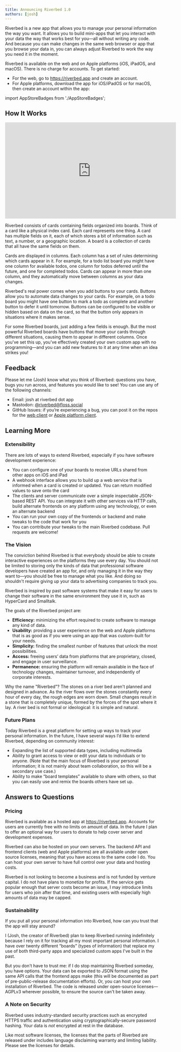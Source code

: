```yaml
---
title: Announcing Riverbed 1.0
authors: [josh]
---
```


Riverbed is a new app that allows you to manage your personal information the way you want. It allows you to build mini-apps that let you interact with your data the way that works best for you—all without writing any code. And because you can make changes in the same web browser or app that you browse your data in, you can always adjust Riverbed to work the way you need it in the moment.

Riverbed is available on the web and on Apple platforms (iOS, iPadOS, and macOS). There is no charge for accounts. To get started:

- For the web, go to <https://riverbed.app> and create an account.
- For Apple platforms, download the app for iOS/iPadOS or for macOS, then create an account within the app:

import AppStoreBadges from './AppStoreBadges';

<AppStoreBadges />

## How It Works

<iframe width="560" height="315" src="https://www.youtube-nocookie.com/embed/Cnbo_FlWJ6o" title="YouTube video player" frameborder="0" allow="accelerometer; autoplay; clipboard-write; encrypted-media; gyroscope; picture-in-picture; web-share" allowfullscreen></iframe>

Riverbed consists of cards containing fields organized into boards. Think of a card like a physical index card. Each card represents one thing. A card has multiple fields on it, each of which stores a bit of information such as text, a number, or a geographic location. A board is a collection of cards that all have the same fields on them.

Cards are displayed in columns. Each column has a set of rules determining which cards appear in it. For example, for a todo list board you might have one column for available todos, one column for todos deferred until the future, and one for completed todos. Cards can appear in more than one column, and they automatically move between columns as your data changes.

Riverbed's real power comes when you add buttons to your cards. Buttons allow you to automate data changes to your cards. For example, on a todo board you might have one button to mark a todo as complete and another button to defer it until tomorrow. Buttons can be configured to be visible or hidden based on data on the card, so that the button only appears in situations where it makes sense.

For some Riverbed boards, just adding a few fields is enough. But the most powerful Riverbed boards have buttons that move your cards through different situations, causing them to appear in different columns. Once you've set this up, you've effectively created your own custom app with no programming—and you can add new features to it at any time when an idea strikes you!

## Feedback
Please let me (Josh) know what you think of Riverbed: questions you have, bugs you run across, and features you would like to see! You can use any of the following channels:

- Email: josh at riverbed dot app
- Mastodon: [@riverbed@floss.social](https://floss.social/@Riverbed)
- GitHub Issues: if you’re experiencing a bug, you can post it on the repos for the [web client](https://github.com/CodingItWrong/riverbed-web/issues) or [Apple platform client](https://github.com/CodingItWrong/riverbed-ios/issues).

## Learning More

### Extensibility
There are lots of ways to extend Riverbed, especially if you have software development experience:

* You can configure one of your boards to receive URLs shared from other apps on iOS and iPad
* A webhook interface allows you to build up a web service that is informed when a card is created or updated. You can return modified values to save onto the card
* The clients and server communicate over a simple inspectable JSON-based REST API. You can integrate it with other services via HTTP calls, build alternate frontends on any platform using any technology, or even an alternate backend
* You can run your own copy of the frontends or backend and make tweaks to the code that work for you
* You can contribute your tweaks to the main Riverbed codebase. Pull requests are welcome!

### The Vision
The conviction behind Riverbed is that everybody should be able to create interactive experiences on the platforms they use every day. You should not be limited to storing only the kinds of data that professional software developers have created an app for, and only managing it in the way they want to—you should be free to manage what you like. And doing so shouldn't require giving up your data to advertising companies to track you.

Riverbed is inspired by past software systems that make it easy for users to change their software in the same environment they use it in, such as HyperCard and Smalltalk.

The goals of the Riverbed project are:

- **Efficiency:** minimizing the effort required to create software to manage any kind of data.
- **Usability:** providing a user experience on the web and Apple platforms that is as good as if you were using an app that was custom-built for your needs.
- **Simplicity:** finding the smallest number of features that unlock the most possibilities.
- **Access:** freeing users’ data from platforms that are proprietary, closed, and engage in user surveillance.
- **Permanence:** ensuring the platform will remain available in the face of technology changes, maintainer turnover, and independently of corporate interests.

Why the name "Riverbed"? The stones on a river bed aren't planned and designed in advance. As the river flows over the stones constantly every hour of every day, the rough edges are worn down. Small changes result in a stone that is completely unique, formed by the forces of the spot where it lay. A river bed is not formal or ideological: it is simple and natural.

### Future Plans
Today Riverbed is a great platform for setting up ways to track your personal information. In the future, I have several ways I’d like to extend Riverbed, depending on community interest:

- Expanding the list of supported data types, including multimedia
- Ability to grant access to view or edit your data to individuals or to anyone. (Note that the main focus of Riverbed is your personal information; it is not mainly about team collaboration, so this will be a secondary use case.)
- Ability to make “board templates” available to share with others, so that you can easily use and remix the boards others have set up.

## Answers to Questions
### Pricing
Riverbed is available as a hosted app at https://riverbed.app. Accounts for users are currently free with no limits on amount of data. In the future I plan to offer an optional way for users to donate to help cover server and development expenses.

Riverbed can also be hosted on your own servers. The backend API and frontend clients (web and Apple platforms) are all available under open source licenses, meaning that you have access to the same code I do. You can host your own server to have full control over your data and hosting costs.

Riverbed is not looking to become a business and is not funded by venture capital. I do not have plans to monetize for profits. If the service gets popular enough that server costs become an issue, I may introduce limits for users who join after that time, and existing users with especially high amounts of data may be capped.

### Sustainability
If you put all your personal information into Riverbed, how can you trust that the app will stay around?

I (Josh, the creator of Riverbed) plan to keep Riverbed running indefinitely because I rely on it for tracking all my most important personal information. I have over twenty different “boards” (types of information) that replace my use of both third-party apps and specialized custom apps I've built in the past.

But you don't have to trust me: if I do stop maintaining Riverbed someday, you have options. Your data can be exported to JSON format using the same API calls that the frontend apps make (this will be documented as part of pre-public-release documentation efforts). Or, you can host your own installation of Riverbed. The code is released under open-source licenses—AGPLv3 wherever possible, to ensure the source can't be taken away.

### A Note on Security
Riverbed uses industry-standard security practices such as encrypted HTTPS traffic and authentication using cryptographically-secure password hashing. Your data is *not* encrypted at rest in the database.

Like most software licenses, the licenses that the parts of Riverbed are released under includes language disclaiming warranty and limiting liability. Please see the licenses for details.
